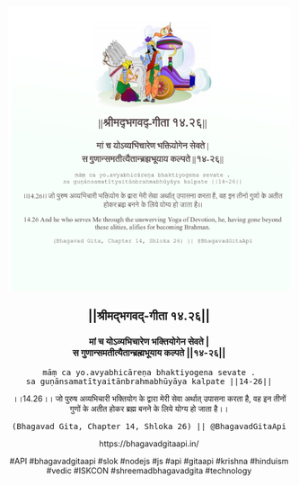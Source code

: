 <img src="../../asset/BG_14_26.png"/>
<center><h2>||श्रीमद्‍भगवद्‍-गीता १४.२६||</h2>
<h3>मां च योऽव्यभिचारेण भक्तियोगेन सेवते |<br/>स गुणान्समतीत्यैतान्ब्रह्मभूयाय कल्पते ||१४-२६||</h3>
<pre>māṃ ca yo.avyabhicāreṇa bhaktiyogena sevate .<br/>sa guṇānsamatītyaitānbrahmabhūyāya kalpate ||14-26||</pre>
<p>।।14.26।। जो पुरुष अव्यभिचारी भक्तियोग के द्वारा मेरी सेवा अर्थात् उपासना करता है, वह इन तीनों गुणों के अतीत होकर ब्रह्म बनने के लिये योग्य हो जाता है।।</p>
<pre>(Bhagavad Gita, Chapter 14, Shloka 26) || @BhagavadGitaApi</pre><p>https://bhagavadgitaapi.in/</p><p>#API #bhagavadgitaapi #slok #nodejs #js #api #gitaapi #krishna #hinduism #vedic #ISKCON #shreemadbhagavadgita #technology</p></center>